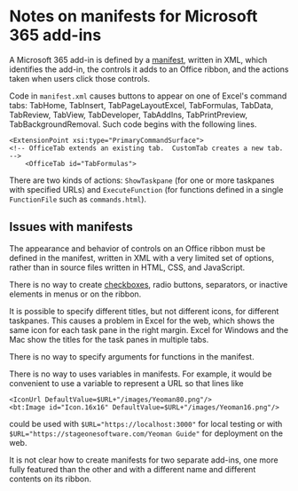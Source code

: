 # Notes on manifests for Microsoft 365 add-ins

A Microsoft 365 add-in is defined by a [manifest](https://docs.microsoft.com/en-us/office/dev/add-ins/develop/add-in-manifests), written in XML, which identifies the add-in, the controls it adds to an Office ribbon, and the actions taken when users click those controls.

Code in `manifest.xml` causes buttons to appear on one of Excel's command tabs: TabHome, TabInsert, TabPageLayoutExcel, TabFormulas, TabData, TabReview, TabView, TabDeveloper, TabAddIns, TabPrintPreview, TabBackgroundRemoval.  Such code begins with the following lines.

    <ExtensionPoint xsi:type="PrimaryCommandSurface">
    <!-- OfficeTab extends an existing tab.  CustomTab creates a new tab. -->
        <OfficeTab id="TabFormulas">

There are two kinds of actions: `ShowTaskpane` (for one or more taskpanes with specified URLs) and `ExecuteFunction` (for functions defined in a single `FunctionFile` such as `commands.html`).

## Issues with manifests

The appearance and behavior of controls on an Office ribbon must be defined in the manifest, written in XML with a very limited set of options, rather than in source files written in HTML, CSS, and JavaScript.

There is no way to create [checkboxes](<https://stackoverflow.com/questions/55173467/office-add-in-ribbon-checkbox>), radio buttons, separators, or inactive elements in menus or on the ribbon.

It is possible to specify different titles, but not different icons, for different taskpanes.  This causes a problem in Excel for the web, which shows the same icon for each task pane in the right margin.  Excel for Windows and the Mac show the titles for the task panes in multiple tabs.  

There is no way to specify arguments for functions in the manifest.

There is no way to uses variables in manifests.  For example, it would be convenient to use a variable to represent a URL so that lines like

    <IconUrl DefaultValue=$URL+"/images/Yeoman80.png"/>  
    <bt:Image id="Icon.16x16" DefaultValue=$URL+"/images/Yeoman16.png"/>

could be used with `$URL="https://localhost:3000"` for local testing or with `$URL="https://stageonesoftware.com/Yeoman Guide"` for deployment on the web.

It is not clear how to create manifests for two separate add-ins, one more fully featured than the other and with a different name and different contents on its ribbon.
